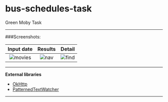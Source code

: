 # bus-schedules-task
Green Moby Task
***
###Screenshots:	

 Input date           		          | Results			          	  | Detail
:------------------------------------:|:-----------------------------:|:-------------------------------:
![movies](https://github.com/kreatimont/bus-schedules-task/blob/master/preview/scr_input.png)     |![nav](https://github.com/kreatimont/bus-schedules-task/blob/master/preview/scr_list.png)    |![find](https://github.com/kreatimont/bus-schedules-task/blob/master/preview/scr_detail.png)

***

**External libraries**

* [OkHttp](http://square.github.io/okhttp/)
* [PatternedTextWatcher](https://github.com/zsavely/PatternedTextWatcher)

***